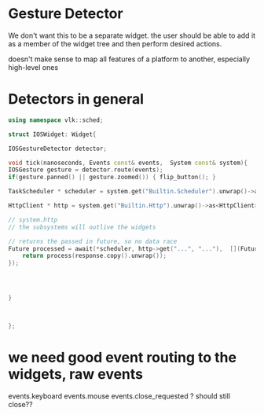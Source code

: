 




# Gesture Detector
We don't want this to be a separate widget.
the user should be able to add it as a member of the widget tree and then perform desired actions.

doesn't make sense to map all features of a platform to another, especially high-level ones

# Detectors in general

```cpp
using namespace vlk::sched;

struct IOSWidget: Widget{

IOSGestureDetector detector;

void tick(nanoseconds, Events const& events,  System const& system){
IOSGesture gesture = detector.route(events);
if(gesture.panned() || gesture.zoomed()) { flip_button(); }

TaskScheduler * scheduler = system.get("Builtin.Scheduler").unwrap()->as<TaskScheduler>().unwrap();

HttpClient * http = system.get("Builtin.Http").unwrap()->as<HttpClient>().unwrap();

// system.http
// the subsystems will outlive the widgets

// returns the passed in future, so no data race
Future processed = await(*scheduler, http->get("...", "..."),  [](Future<Response> && response){
    return process(response.copy().unwrap());
});




}



};

```


# we need good event routing to the widgets, raw events


events.keyboard
events.mouse
events.close_requested ? should still close??

